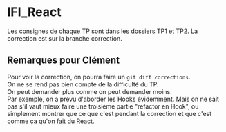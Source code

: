 # IFI_React

Les consignes de chaque TP sont dans les dossiers TP1 et TP2.
La correction est sur la branche correction.

## Remarques pour Clément
Pour voir la correction, on pourra faire un `git diff corrections`.  
On ne se rend pas bien compte de la difficulté du TP.  
On peut demander plus comme on peut demander moins.  
Par exemple, on a prévu d'aborder les Hooks évidemment. Mais on ne sait pas s'il vaut mieux faire une troisième partie "refactor en Hook", ou simplement montrer que ce que c'est pendant la correction et que c'est comme ça qu'on fait du React.